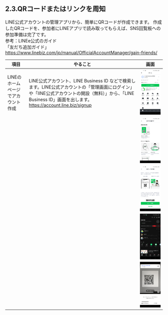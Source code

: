 ## 2.3.QRコードまたはリンクを周知

LINE公式アカウントの管理アプリから、簡単にQRコードが作成できます。
作成したQRコードを、参加者にLINEアプリで読み取ってもらえば、SNS回覧板への参加準備は完了です。  
参考：LINEe公式のガイド  
「友だち追加ガイド」  
https://www.linebiz.com/jp/manual/OfficialAccountManager/gain-friends/
  
|項目|やること|画面|
|---|---|---|
|LINEのホームページでアカウント作成|LINE公式アカウント、LINE Business ID などで検索します。LINE公式アカウントの「管理画面にログイン」や「lINE公式アカウントの開設（無料）」から、「LINE Business ID」画面を出します。https://account.line.biz/signup |<img src="images/2_3_images/2_3_01.jpg" alt="image">|
|||<img src="images/2_3_images/2_3_02.jpg" alt="image">|
|||<img src="images/2_3_images/2_3_03.jpg" alt="image">|
|||<img src="images/2_3_images/2_3_04.jpg" alt="image">|
|||<img src="images/2_3_images/2_3_05.jpg" alt="image">|
